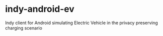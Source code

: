 # indy-android-ev
Indy client for Android simulating Electric Vehicle in the privacy preserving charging scenario 
